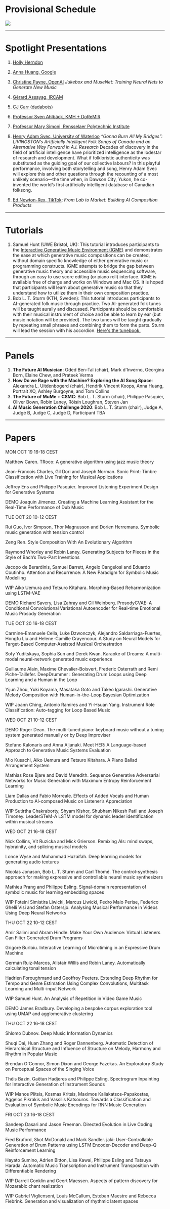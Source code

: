 # Provisional Schedule

<img src="Sched_prov.png">

---

# Spotlight Presentations

1. [Holly Herndon](https://www.hollyherndon.com)

2. [Anna Huang, Google](https://research.google/people/105787)

2. [Christine Payne, OpenAI](http://christinemcleavey.com) *Jukebox and MuseNet: Training Neural Nets to Generate New Music*

2. [Gérard Assayag, IRCAM](https://www.ircam.fr/person/gerard-assayag)

2. [CJ Carr (dadabots)](https://dadabots.com)

2. [Professor Sven Ahlbäck, KMH + DoReMIR](https://scorecloud.com)

2. [Professor Mary Simoni, Rensselaer Polytechnic Institute](https://faculty.rpi.edu/node/35920)

2. [Henry Adam Svec, University of Waterloo](http://www.henryadamsvec.ca) *“Gonna Burn All My Bridges”: LIVINGSTON’s Artificially Intelligent Folk Songs of Canada and an Alternative Way Forward in A.I. Research*
Decades of discovery in the field of artificial intelligence have prioritized intelligence as the lodestar of research and development. What if folkloristic authenticity was substituted as the guiding goal of our collective labours? In this playful performance, involving both storytelling and song, Henry Adam Svec will explore this and other questions through the recounting of a most unlikely scenario—the time when, in Dawson City, Yukon, he co-invented the world’s first artificially intelligent database of Canadian folksong.

2. [Ed Newton-Rex, TikTok](https://www.linkedin.com/in/ed-newton-rex): *From Lab to Market: Building AI Composition Products*

---
# Tutorials

1. Samuel Hunt (UWE Bristol, UK): This tutorial introduces participants to the [Interactive Generative Music Environment (IGME)](http://samhunt.panel.uwe.ac.uk/) and demonstrates the ease at which generative music compositions can be created, without domain specific knowledge of either generative music or programming constructs. IGME attempts to bridge the gap between generative music theory and accessible music sequencing software, through an easy to use score editing (or piano roll) interface. IGME is available free of charge and works on Windows and Mac OS. It is hoped that participants will learn about generative music so that they understand how to utilize them in their own composition practice. 
2. Bob L. T. Sturm (KTH, Sweden): This tutorial introduces participants to AI-generated folk music through practice. Two AI-generated folk tunes will be taught aurally and discussed. Participants should be comfortable with their musical instrument of choice and be able to learn by ear (but music notation will be provided). The two tunes will be taught gradually by repeating small phrases and combining them to form the parts. Sturm will lead the session with his accordion. <a href="MFtunes.pdf" download>Here's the tunebook.</a>

---
# Panels

1. **The Future AI Musician**: Oded Ben-Tal (chair), Mark d'Inverno, Georgina Born, Elaine Chew, and Prateek Verma
2. **How Do we Rage with the Machine? Exploring the AI Song Space**: Alexandra L. Uitdenbogerd (chair), Hendrik Vincent Koops, Anna Huang, Portrait XO, Ashley Burgoyne, and Tom Collins
3. **The Future of MuMe + CSMC**: Bob L. T. Sturm (chair), Philippe Pasquier, Oliver Bown, Robin Laney, Róisín Loughran, Steven Jan
4. **AI Music Generation Challenge 2020**: Bob L. T. Sturm (chair), Judge A, Judge B, Judge C, Judge D, Participant TBA

---
# Papers

MON OCT 19 16-18 CEST

Matthew Caren. TRoco: A generative algorithm using jazz music theory

Jean-Francois Charles, Gil Dori and Joseph Norman. Sonic Print: Timbre Classification with Live Training for Musical Applications

Jeffrey Ens and Philippe Pasquier. Improved Listening Experiment Design for Generative Systems

DEMO Joaquin Jimenez. Creating a Machine Learning Assistant for the Real-Time Performance of Dub Music

TUE OCT 20 10-12 CEST

Rui Guo, Ivor Simpson, Thor Magnusson and Dorien Herremans. Symbolic music generation with tension control

Zeng Ren. Style Composition With An Evolutionary Algorithm

Raymond Whorley and Robin Laney. Generating Subjects for Pieces in the Style of Bach’s Two-Part Inventions

Jacopo de Berardinis, Samuel Barrett, Angelo Cangelosi and Eduardo Coutinho. Attention and Recurrence: A New Paradigm for Symbolic Music Modelling

WIP Aiko Uemura and Tetsuro Kitahara. Morphing-Based Reharmonization using LSTM-VAE

DEMO Richard Savery, Lisa Zahray and Gil Weinberg. ProsodyCVAE: A Conditional Convolutional Variational Autoencoder for Real-time Emotional Music Prosody Generation

TUE OCT 20 16-18 CEST

Carmine-Emanuele Cella, Luke Dzwonczyk, Alejandro Saldarriaga-Fuertes, Hongfu Liu and Helene-Camille Crayencour. A Study on Neural Models for Target-Based Computer-Assisted Musical Orchestration

Sofy Yuditskaya, Sophia Sun and Derek Kwan. Karaoke of Dreams: A multi-modal neural-network generated music experience

Guillaume Alain, Maxime Chevalier-Boisvert, Frederic Osterrath and Remi Piche-Taillefer. DeepDrummer : Generating Drum Loops using Deep Learning and a Human in the Loop

Yijun Zhou, Yuki Koyama, Masataka Goto and Takeo Igarashi. Generative Melody Composition with Human-in-the-Loop Bayesian Optimization

WIP Joann Ching, Antonio Ramires and Yi-Hsuan Yang. Instrument Role Classification: Auto-tagging for Loop Based Music

WED OCT 21 10-12 CEST

DEMO Roger Dean. The multi-tuned piano: keyboard music without a tuning system generated manually or by Deep Improviser

Stefano Kalonaris and Anna Aljanaki. Meet HER: A Language-based Approach to Generative Music Systems Evaluation

Mio Kusachi, Aiko Uemura and Tetsuro Kitahara. A Piano Ballad Arrangement System

Mathias Rose Bjare and David Meredith. Sequence Generative Adversarial Networks for Music Generation with Maximum Entropy Reinforcement Learning

Liam Dallas and Fabio Morreale. Effects of Added Vocals and Human Production to AI-composed Music on Listener’s Appreciation

WIP Sutirtha Chakraborty, Shyam Kishor, Shubham Nikesh Patil and Joseph Timoney. LeaderSTeM-A LSTM model for dynamic leader identification within musical streams

WED OCT 21 16-18 CEST

Nick Collins, Vit Ruzicka and Mick Grierson. Remixing AIs: mind swaps, hybrainity, and splicing musical models

Lonce Wyse and Muhammad Huzaifah. Deep learning models for generating audio textures

Nicolas Jonason, Bob L. T. Sturm and Carl Thomé. The control-synthesis approach for making expressive and controllable neural music synthesizers

Mathieu Prang and Philippe Esling. Signal-domain representation of symbolic music for learning embedding spaces

WIP Foteini Simistira Liwicki, Marcus Liwicki, Pedro Malo Perise, Federico Ghelli Visi and Stefan Ostersjo. Analysing Musical Performance in Videos Using Deep Neural Networks

THU OCT 22 10-12 CEST

Amir Salimi and Abram Hindle. Make Your Own Audience: Virtual Listeners Can Filter Generated Drum Programs

Grigore Burloiu. Interactive Learning of Microtiming in an Expressive Drum Machine

Germán Ruiz-Marcos, Alistair Willis and Robin Laney. Automatically calculating tonal tension

Hadrien Foroughmand and Geoffroy Peeters. Extending Deep Rhythm for Tempo and Genre Estimation Using Complex Convolutions, Multitask Learning and Multi-input Network

WIP Samuel Hunt. An Analysis of Repetition in Video Game Music

DEMO James Bradbury. Developing a bespoke corpus exploration tool using UMAP and agglomerative clustering

THU OCT 22 16-18 CEST

Shlomo Dubnov. Deep Music Information Dynamics

Shuqi Dai, Huan Zhang and Roger Dannenberg. Automatic Detection of Hierarchical Structure and Influence of Structure on Melody, Harmony and Rhythm in Popular Music

Brendan O'Connor, Simon Dixon and George Fazekas. An Exploratory Study on Perceptual Spaces of the Singing Voice

Théis Bazin, Gaëtan Hadjeres and Philippe Esling. Spectrogram Inpainting for Interactive Generation of Instrument Sounds

WIP Manos Plitsis, Kosmas Kritsis, Maximos Kaliakatsos-Papakostas, Aggelos Pikrakis and Vassilis Katsouros. Towards a Classification and Evaluation of Symbolic Music Encodings for RNN Music Generation

FRI OCT 23 16-18 CEST

Sandeep Dasari and Jason Freeman. Directed Evolution in Live Coding Music Performance

Fred Bruford, Skot McDonald and Mark Sandler. jaki: User-Controllable Generation of Drum Patterns using LSTM Encoder-Decoder and Deep-Q Reinforcement Learning

Hayato Sumino, Adrien Bitton, Lisa Kawai, Philippe Esling and Tatsuya Harada. Automatic Music Transcription and Instrument Transposition with Differentiable Rendering

WIP Darrell Conklin and Geert Maessen. Aspects of pattern discovery for Mozarabic chant realization

WIP Gabriel Vigliensoni, Louis McCallum, Esteban Maestre and Rebecca Fiebrink. Generation and visualization of rhythmic latent spaces
